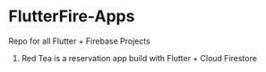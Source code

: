 # FlutterFire-Apps
 Repo for all Flutter + Firebase Projects
 
 1. Red Tea is a reservation app build with Flutter + Cloud Firestore

